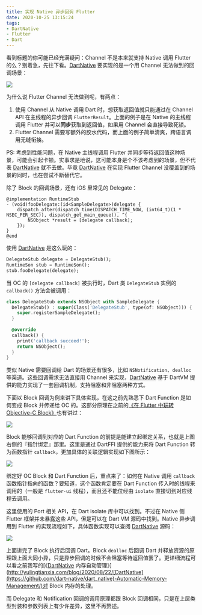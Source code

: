 ```yaml
---
title: 实现 Native 异步回调 Flutter
date: 2020-10-25 13:15:24
tags:
- DartNative
- Flutter
- Dart
---
```


看到标题的你可能已经充满疑问：Channel 不是本来就支持 Native 调用 Flutter 的么？别着急，先往下看。[DartNative](https://github.com/dart-native/dart_native) 要实现的是一个用 Channel 无法做到的回调场景：

![](http://yulingtianxia.com/resources/DartObjC/async_callback_block_code.png)

为什么说 Flutter Channel 无法做到呢，有两点：

1. 使用 Channel 从 Native 调用 Dart 时，想获取返回值就只能通过在 Channel API 在主线程的异步回调 `FlutterResult`。上面的例子是在 Native 的主线程调用 Flutter 并可以**同步**获取到返回值，如果用 Channel 会直接导致死锁。
2. Flutter Channel 需要写额外的胶水代码，而上面的例子简单清爽，跨语言调用无缝衔接。

<!--more-->

PS: 考虑到性能问题，在 Native 主线程调用 Flutter 并同步等待返回值这种场景，可能会引起卡顿。实事求是地说，这可能本身是个不该考虑到的场景，但不代表 [DartNative](https://github.com/dart-native/dart_native) 就不去做。毕竟 [DartNative](https://github.com/dart-native/dart_native) 在实现 Flutter Channel 没覆盖到的场景的同时，也在尝试不断替代它。

除了 Block 的回调场景，还有 iOS 里常见的 Delegate：

``` objc
@implementation RuntimeStub
- (void)fooDelegate:(id<SampleDelegate>)delegate {
    dispatch_after(dispatch_time(DISPATCH_TIME_NOW, (int64_t)(1 * NSEC_PER_SEC)), dispatch_get_main_queue(), ^{
        NSObject *result = [delegate callback];
    });
}
@end
```

使用 [DartNative](https://github.com/dart-native/dart_native) 是这么玩的：

``` dart
DelegateStub delegate = DelegateStub();
RuntimeSon stub = RuntimeSon();
stub.fooDelegate(delegate);
```

当 OC 的 `[delegate callback]` 被执行时，Dart 类 `DelegateStub` 实例的 `callback()` 方法会被调用：

``` dart
class DelegateStub extends NSObject with SampleDelegate {
  DelegateStub() : super(Class('DelegateStub', type(of: NSObject))) {
    super.registerSampleDelegate();
  }
  
  @override
  callback() {
    print('callback succeed!');
    return NSObject();
  }
}
```

类似 Native 需要回调给 Dart 的场景还有很多，比如 `NSNotification`、`dealloc` 等渠道。这些回调需求无法直接用 Channel 来实现，[DartNative](https://github.com/dart-native/dart_native) 基于 DartVM 提供的能力实现了一套回调机制，支持阻塞和非阻塞两种方式。

下面以 Block 回调为例来讲下具体实现，在这之前先熟悉下 Dart Function 是如何变成 Block 并传递给 OC 的。这部分原理在之前的[《在 Flutter 中玩转 Objective-C Block》](http://yulingtianxia.com/blog/2020/03/28/Using-Objective-C-Block-in-Flutter/)也有讲过：

![](http://yulingtianxia.com/resources/DartObjC/async_callback_block_workflow.png)

Block 能够回调到对应的 Dart Function 的前提是能建立起绑定关系，也就是上图右侧的『指针绑定』那里。这里是通过 DartFFI 提供的能力来将 Dart Function 转为函数指针 `callback`，更加具体的关联逻辑实现如下图所示：

![](http://yulingtianxia.com/resources/DartObjC/async_callback_block_correlative.png)

绑定好 OC Block 和 Dart Function 后，重点来了：如何在 Native 调用 `callback` 函数指针指向的函数？要知道，这个函数肯定要在 Dart Function 传入时的线程来调用的（一般是 `flutter-ui` 线程），而且还不能位经由 `isolate` 直接切到对应线程去调用。

这里使用的 Port 相关 API，在 Dart isolate 库中可以找到。不过在 Native 侧 Flutter 框架并未暴露这些 API，但是可以在 Dart VM 源码中找到。Native 异步调用到 Flutter 的实现流程如下，具体函数实现可以查阅 [DartNative](https://github.com/dart-native/dart_native) 源码：

![](http://yulingtianxia.com/resources/DartObjC/async_callback_block_port.png)

上面讲完了 Block 执行后回调 Dart。Block `dealloc` 后回调 Dart 并释放资源的原理跟上面大同小异，只是异步回调的时候不会阻塞等待返回值罢了。更详细流程可以看之前我写的[《[DartNative](https://github.com/dart-native/dart_native) 内存自动管理》](http://yulingtianxia.com/blog/2020/08/22/[DartNative](https://github.com/dart-native/dart_native)-Automatic-Memory-Management/)对 Block 内存的处理。

而 Delegate 和 Notification 回调的调用原理都跟 Block 回调相同，只是在上层类型封装和参数列表上有少许差异，这里不再赘述。